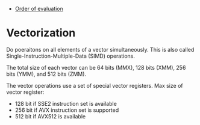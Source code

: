 
<!-- @import "[TOC]" {cmd="toc" depthFrom=1 depthTo=6 orderedList=false} -->

<!-- code_chunk_output -->

- [Order of evaluation](#order-of-evaluation)

<!-- /code_chunk_output -->


# Vectorization

Do poeraitons on all elements of a vector simultaneously. This is also called Single-Instruction-Multiple-Data (SIMD) operations.

The total size of each vector can be 64 bits (MMX), 128 bits (XMM), 256 bits (YMM), and 512 bits (ZMM).

The vector operations use a set of special vector registers. 
Max size of vector register:
* 128 bit if SSE2 instruction set is available
* 256 bit if AVX instruction set is supported
* 512 bit if AVX512 is available